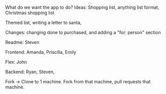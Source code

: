 What do we want the app to do?
Ideas: Shopping list, anything list format, Christmas shopping list

Themed list, writing a letter to santa, 

Changes: changing done to purchased, and adding a "for: person" section

Readme: Steven

Frontend: Amanda, Priscilla, Emily

Flex: John

Backend: Ryan, Steven, 

Fork -> Clone to 1 machine. Fork from that machine, pull requests that machine.